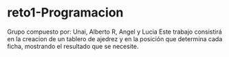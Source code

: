 # reto1-Programacion
Grupo compuesto por: Unai, Alberto R, Angel y Lucia
Este trabajo consistirá en la creacion de un tablero de ajedrez y en la posición que determina cada ficha, mostrando el resultado que se necesite.
